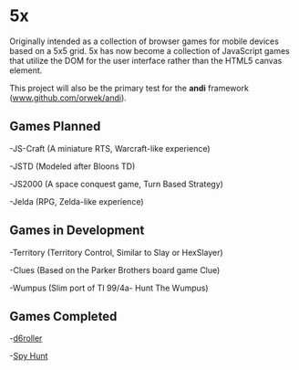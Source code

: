 5x
==

Originally intended as a collection of browser games for mobile devices based on a 5x5 grid. 5x has now become a collection of JavaScript games that utilize the DOM for the user interface rather than the HTML5 canvas element.

This project will also be the primary test for the **andi** framework (www.github.com/orwek/andi).



Games Planned
--

-JS-Craft (A miniature RTS, Warcraft-like experience)

-JSTD (Modeled after Bloons TD)

-JS2000 (A space conquest game, Turn Based Strategy)

-Jelda (RPG, Zelda-like experience)



Games in Development
--

-Territory (Territory Control, Similar to Slay or HexSlayer)

-Clues (Based on the Parker Brothers board game Clue)

-Wumpus (Slim port of TI 99/4a- Hunt The Wumpus)



Games Completed
--
-<a href="http://orwek.github.io/5x/d6roller.html">d6roller</a>

-<a href="http://orwek.github.io/5x/spyhunt.html">Spy Hunt</a>


